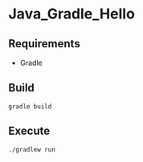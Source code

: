 # Java_Gradle_Hello

## Requirements
- Gradle

## Build

`gradle build`

## Execute
`./gradlew run`
